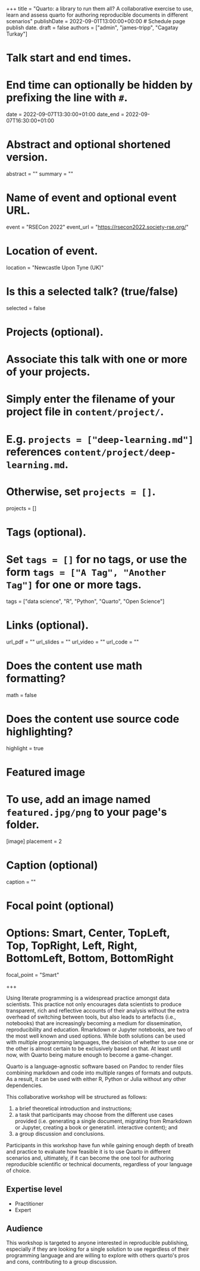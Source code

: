 +++
title = "Quarto: a library to run them all? A collaborative exercise to use, learn and assess quarto for authoring reproducible documents in different scenarios"
publishDate = 2022-09-01T13:00:00+00:00  # Schedule page publish date.
draft = false
authors = ["admin", "james-tripp", "Cagatay Turkay"]

# Talk start and end times.
#   End time can optionally be hidden by prefixing the line with `#`.
date = 2022-09-07T13:30:00+01:00
date_end = 2022-09-07T16:30:00+01:00

# Abstract and optional shortened version.
abstract = ""
summary = ""

# Name of event and optional event URL.
event = "RSECon 2022"
event_url = "https://rsecon2022.society-rse.org/"

# Location of event.
location = "Newcastle Upon Tyne (UK)"

# Is this a selected talk? (true/false)
selected = false

# Projects (optional).
#   Associate this talk with one or more of your projects.
#   Simply enter the filename of your project file in `content/project/`.
#   E.g. `projects = ["deep-learning.md"]` references `content/project/deep-learning.md`.
#   Otherwise, set `projects = []`.
projects = []

# Tags (optional).
#   Set `tags = []` for no tags, or use the form `tags = ["A Tag", "Another Tag"]` for one or more tags.
tags = ["data science", "R", "Python", "Quarto", "Open Science"]

# Links (optional).
url_pdf = ""
url_slides = ""
url_video = ""
url_code = ""

# Does the content use math formatting?
math = false

# Does the content use source code highlighting?
highlight = true

# Featured image
# To use, add an image named `featured.jpg/png` to your page's folder.
[image]
  placement = 2
  # Caption (optional)
  caption = ""

  # Focal point (optional)
  # Options: Smart, Center, TopLeft, Top, TopRight, Left, Right, BottomLeft, Bottom, BottomRight
  focal_point = "Smart"

+++

Using literate programming is a widespread practice amongst data scientists. This practice not only encourages data scientists to produce transparent, rich and reflective accounts of their analysis without the extra overhead of switching between tools, but also leads to artefacts (i.e., notebooks) that are increasingly becoming a medium for dissemination, reproducibility and education. Rmarkdown or Jupyter notebooks, are two of the most well known and used options. While both solutions can be used with multiple programming languages, the decision of whether to use one or the other is almost certain to be exclusively based on that. At least until now, with Quarto being mature enough to become a game-changer.

Quarto is a language-agnostic software based on Pandoc to render files combining markdown and code into multiple ranges of formats and outputs. As a result, it can be used with either R, Python or Julia without any other dependencies.

This collaborative workshop will be structured as follows: 

1. a brief theoretical introduction and instructions; 
1. a task that participants may choose from the different use cases provided (i.e. generating a single document, migrating from Rmarkdown or Jupyter, creating a book or generatin1. interactive content); and 
1. a group discussion and conclusions.


Participants in this workshop have fun while gaining enough depth of breath and practice to evaluate how feasible it is to use Quarto in different scenarios and, ultimately, if it can become the one tool for authoring reproducible scientific or technical documents, regardless of your language of choice.

## Expertise level

* Practitioner
* Expert

## Audience

This workshop is targeted to anyone interested in reproducible publishing, especially if they are looking for a single solution to use regardless of their programming language and are willing to explore with others quarto's pros and cons, contributing to a group discussion.